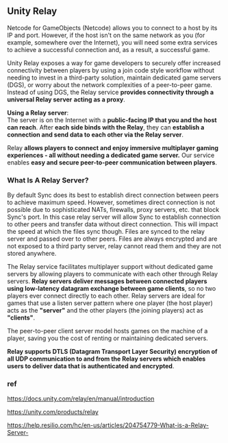 ## Unity Relay
Netcode for GameObjects (Netcode) allows you to connect to a host by its IP and port. However, if the host isn't on the same network as you (for example, somewhere over the Internet), you will need some extra services to achieve a successful connection and, as a result, a successful game.

Unity Relay exposes a way for game developers to securely offer increased connectivity between players by using a join code style workflow without needing to invest in a third-party solution, maintain dedicated game servers (DGS), or worry about the network complexities of a peer-to-peer game. Instead of using DGS, the Relay service **provides connectivity through a universal Relay server** **acting as a proxy**.

**Using a Relay server**: \
The server is on the Internet with a **public-facing IP that you and the host can reach**. After **each side binds with the Relay**, they can **establish a connection and send data to each other via the Relay server**.

Relay **allows players to connect and enjoy immersive multiplayer gaming experiences - all without needing a dedicated game server.** Our service enables **easy and secure peer-to-peer communication between players**.

### What Is A Relay Server?
By default Sync does its best to establish direct connection between peers to achieve maximum speed. However, sometimes direct connection is not possible due to sophisticated NATs, firewalls, proxy servers, etc. that block Sync's port. In this case relay server will allow Sync to establish connection to other peers and transfer data without direct connection. This will impact the speed at which the files sync though. Files are synced to the relay server and passed over to other peers. Files are always encrypted and are not exposed to a third party server, relay cannot read them and they are not stored anywhere.

The Relay service facilitates multiplayer support without dedicated game servers by allowing players to communicate with each other through Relay servers. **Relay servers deliver messages between connected players using low-latency datagram exchange between game clients**, so no two players ever connect directly to each other. Relay servers are ideal for games that use a listen server pattern where one player (the host player) acts as the **"server"** and the other players (the joining players) act as **"clients"**.

The peer-to-peer client server model hosts games on the machine of a player, saving you the cost of renting or maintaining dedicated servers.

**Relay supports DTLS (Datagram Transport Layer Security) encryption of all UDP communication to and from the Relay servers which enables users to deliver data that is authenticated and encrypted**.

### ref 
https://docs.unity.com/relay/en/manual/introduction

https://unity.com/products/relay

https://help.resilio.com/hc/en-us/articles/204754779-What-is-a-Relay-Server-
